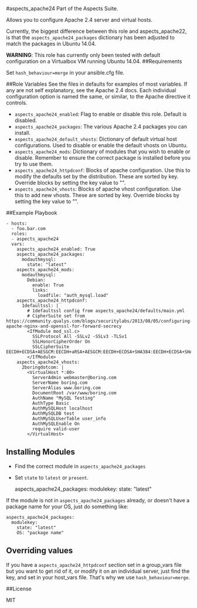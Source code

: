 #aspects_apache24
Part of the Aspects Suite.

Allows you to configure Apache 2.4 server and virtual hosts.

Currently, the biggest difference between this role and aspects_apache22, is that the ```aspects_apache24_packages``` dictionary has been adjusted to match the packages in Ubuntu 14.04.

**WARNING**: This role has currently only been tested with default configuration on a Virtualbox VM running Ubuntu 14.04.
##Requirements

Set ```hash_behaviour=merge``` in your ansible.cfg file.

##Role Variables
See the files in defaults for examples of most variables. If any are not self explanatory, see the Apache 2.4 docs. Each individual configuration option is named the same, or similar, to the Apache directive it controls.

* ```aspects_apache24_enabled```: Flag to enable or disable this role. Default is disabled.
* ```aspects_apache24_packages```: The various Apache 2.4 packages you can install.
* ```aspects_apache24_default_vhosts```: Dictionary of default virtual host configurations. Used to disable or enable the default vhosts on Ubuntu.
* ```aspects_apache24_mods```: Dictionary of modules that you wish to enable or disable. Remember to ensure the correct package is installed before you try to use them.
* ```aspects_apache24_httpdconf```: Blocks of apache configuration. Use this to modify the defaults set by the distribution. These are sorted by key. Override blocks by setting the key value to "".
* ```aspects_apache24_vhosts```: Blocks of apache vhost configuration. Use this to add new vhosts. These are sorted by key. Override blocks by setting the key value to "".

##Example Playbook

    - hosts:
      - foo.bar.com
      roles:
      - aspects_apache24
      vars:
        aspects_apache24_enabled: True
        aspects_apache24_packages:
          modauthmysql:
            state: "latest"
        aspects_apache24_mods:
          modauthmysql:
            Debian:
              enable: True
              links:
                loadfile: "auth_mysql.load"
        aspects_apache24_httpdconf:
          1defaultssl: |
            # 1defaultssl config from aspects_apache24/defaults/main.yml
            # CipherSuite set from https://community.qualys.com/blogs/securitylabs/2013/08/05/configuring-apache-nginx-and-openssl-for-forward-secrecy
            <IfModule mod_ssl.c>
              SSLProtocol All -SSLv2 -SSLv3 -TLSv1
              SSLHonorCipherOrder On
              SSLCipherSuite EECDH+ECDSA+AESGCM:EECDH+aRSA+AESGCM:EECDH+ECDSA+SHA384:EECDH+ECDSA+SHA256:EECDH+aRSA+SHA384:EECDH+aRSA+SHA256:EECDH+aRSA+RC4:EECDH:EDH+aRSA:RC4:!aNULL:!eNULL:!LOW:!3DES:!MD5:!EXP:!PSK:!SRP:!DSS:+RC4:RC4
            </IfModule>
        aspects_apache24_vhosts:
          2boringdotcom: |
            <VirtualHost *:80>
              ServerAdmin webmaster@boring.com
              ServerName boring.com
              ServerAlias www.boring.com
              DocumentRoot /var/www/boring.com
              AuthName "MySQL Testing"
              AuthType Basic
              AuthMySQLHost localhost
              AuthMySQLDB test
              AuthMySQLUserTable user_info
              AuthMySQLEnable On
              require valid-user
            </VirtualHost>

## Installing Modules
* Find the correct module in ```aspects_apache24_packages```
* Set ```state``` to ```latest``` or ```present```.

    aspects_apache24_packages:
      modulekey:
        state: "latest"
        
If the module is not in ```aspects_apache24_packages``` already, or doesn't have a package name for your OS, just do something like:

    aspects_apache24_packages:
      modulekey:
        state: "latest"
        OS: "package name"
        
## Overriding values
If you have a ```aspects_apache24_httpdconf``` section set in a group_vars file but you want to get rid of it, or modify it on an individual server, just find the key, and set in your host_vars file. That's why we use ```hash_behaviour=merge```.

##License

MIT